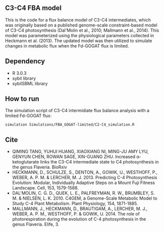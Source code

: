 ## C3-C4 FBA model
This is the code for a flux balance model of C3-C4 intermediates, which was originally based on a published genome-scale constraint-based model of C3-C4 photosynthesis (Dal'Molin et al., 2010; Mallmann et al., 2014). This model was parameterized using the physiological parameters collected in Heckmann et al. (2013). The updated model was then utilized to simulate changes in metabolic flux when the Fd-GOGAT flux is limited.

## Dependency
- R 3.0.3
- sybil library
- sybilSBML library

## How to run
The simulation script of C3-C4 intermidiate flux balance analysis with a limited Fd-GOGAT flux:

`simulation Simulations/FBA_GOGAT-limited/C2-C4_simulation.R`

## Cite
- QIMING TANG, YUHUI HUANG, XIAOXIANG NI, MING-JU AMY LYU, GENYUN CHEN, ROWAN SAGE, XIN-GUANG ZHU. Increased α-ketoglutarate links the C3-C4 intermediate state to C4 photosynthesis in the genus Flaveria. BioRxiv
- HECKMANN, D., SCHULZE, S., DENTON, A., GOWIK, U., WESTHOFF, P., WEBER, A. P. M. & LERCHER, M. J. 2013. Predicting C-4 Photosynthesis Evolution: Modular, Individually Adaptive Steps on a Mount Fuji Fitness Landscape. Cell, 153, 1579-1588.
- DAL'MOLIN, C. G. D., QUEK, L. E., PALFREYMAN, R. W., BRUMBLEY, S. M. & NIELSEN, L. K. 2010. C4GEM, a Genome-Scale Metabolic Model to Study C-4 Plant Metabolism. Plant Physiology, 154, 1871-1885.
- MALLMANN, J., HECKMANN, D., BRAUTIGAM, A., LERCHER, M. J., WEBER, A. P. M., WESTHOFF, P. & GOWIK, U. 2014. The role of photorespiration during the evolution of C-4 photosynthesis in the genus Flaveria. Elife, 3.
